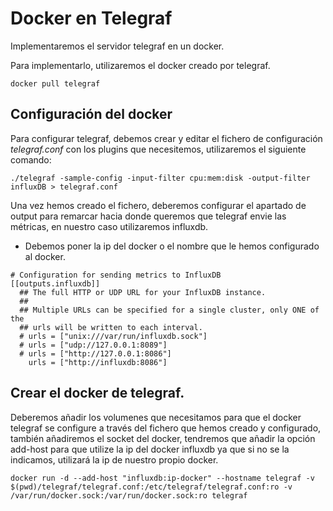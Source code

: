 # Docker en Telegraf

Implementaremos el servidor telegraf en un docker.

Para implementarlo, utilizaremos el docker creado por telegraf.

```
docker pull telegraf
```

## Configuración del docker

Para configurar telegraf, debemos crear y editar el fichero de configuración *telegraf.conf* con los plugins que necesitemos, utilizaremos el siguiente comando:

```
./telegraf -sample-config -input-filter cpu:mem:disk -output-filter influxDB > telegraf.conf
```
Una vez hemos creado el fichero, deberemos configurar el apartado de output para remarcar hacia donde queremos
que telegraf envie las métricas, en nuestro caso utilizaremos influxdb. 

* Debemos poner la ip del docker o el nombre que le hemos configurado al docker.

```
# Configuration for sending metrics to InfluxDB
[[outputs.influxdb]]
  ## The full HTTP or UDP URL for your InfluxDB instance.
  ##
  ## Multiple URLs can be specified for a single cluster, only ONE of the
  ## urls will be written to each interval.
  # urls = ["unix:///var/run/influxdb.sock"]
  # urls = ["udp://127.0.0.1:8089"]
  # urls = ["http://127.0.0.1:8086"]
    urls = ["http://influxdb:8086"]

```

## Crear el docker de telegraf.

Deberemos añadir los volumenes que necesitamos para que el docker telegraf se configure a través del fichero que hemos creado  y configurado, también añadiremos el socket del docker, tendremos que añadir la opción add-host para que utilize la ip del docker influxdb ya que si no se la indicamos, utilizará la ip de nuestro propio docker.

```
docker run -d --add-host "influxdb:ip-docker" --hostname telegraf -v $(pwd)/telegraf/telegraf.conf:/etc/telegraf/telegraf.conf:ro -v /var/run/docker.sock:/var/run/docker.sock:ro telegraf

```
